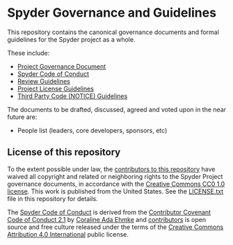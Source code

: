 # Spyder Governance and Guidelines

This repository contains the canonical governance documents and formal guidelines for the Spyder project as a whole.

These include:

* [Project Governance Document](https://github.com/spyder-ide/governance-and-guidelines/blob/main/governance.md)
* [Spyder Code of Conduct](https://github.com/spyder-ide/governance-and-guidelines/blob/main/code_of_conduct.md)
* [Review Guidelines](https://github.com/spyder-ide/governance-and-guidelines/blob/main/review_guidelines.md)
* [Project License Guidelines](https://github.com/spyder-ide/governance-and-guidelines/blob/main/license_guidelines.md)
* [Third Party Code (NOTICE) Guidelines](https://github.com/spyder-ide/governance-and-guidelines/blob/main/third_party_code.md)

The documents to be drafted, discussed, agreed and voted upon in the near future are:

* People list (leaders, core developers, sponsors, etc)


## License of this repository

To the extent possible under law, the [contributors to this repository](https://github.com/spyder-ide/governance-and-guidelines/graphs/contributors) have waived all copyright and related or neighboring rights to the Spyder Project governance documents, in accordance with the [Creative Commons CC0 1.0 license](http://creativecommons.org/publicdomain/zero/1.0/).
This work is published from the United States.
See the [LICENSE.txt](https://github.com/spyder-ide/governance-and-guidelines/blob/main/LICENSE.txt) file in this repository for details.

The [Spyder Code of Conduct](https://github.com/spyder-ide/governance-and-guidelines/blob/main/code_of_conduct.md) is derived from the [Contributor Covenant](https://contributor-covenant.org) [Code of Conduct 2.1](https://www.contributor-covenant.org/version/2/1/code_of_conduct/) by [Coraline Ada Ehmke](https://where.coraline.codes/) and [contributors](https://github.com/EthicalSource/contributor_covenant/graphs/contributors) is open source and free culture released under the terms of the [Creative Commons Attribution 4.0 International](https://creativecommons.org/licenses/by/4.0/) public license.
